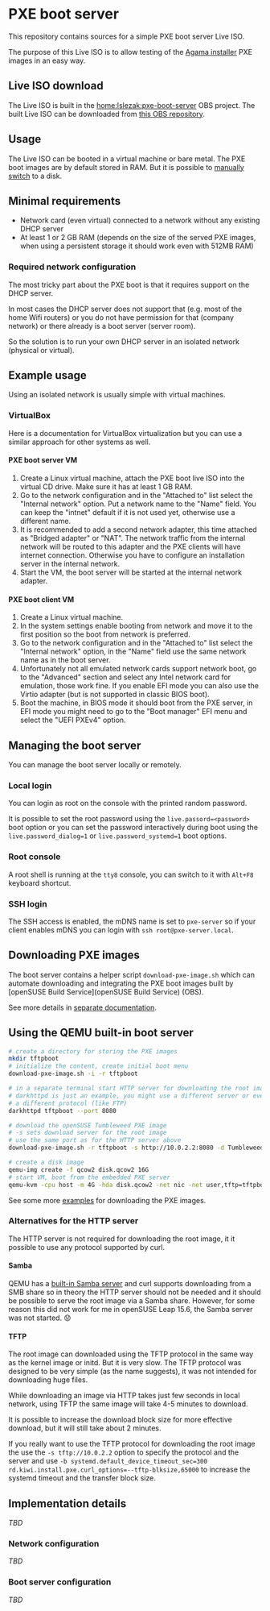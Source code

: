# PXE boot server

This repository contains sources for a simple PXE boot server Live ISO.

The purpose of this Live ISO is to allow testing of the [Agama
installer](https://github.com/agama-project/agama) PXE images in an easy way.

## Live ISO download

The Live ISO is built in the
[home:lslezak:pxe-boot-server](
https://build.opensuse.org/package/show/home:lslezak:pxe-boot-server/pxe-boot-server)
OBS project. The built Live ISO can be downloaded from [this OBS repository](
https://download.opensuse.org/repositories/home:/lslezak:/pxe-boot-server/images/iso/).

## Usage

The Live ISO can be booted in a virtual machine or bare metal. The PXE boot
images are by default stored in RAM. But it is possible to [manually switch]()
to a disk.

## Minimal requirements

- Network card (even virtual) connected to a network without any existing DHCP
  server
- At least 1 or 2 GB RAM (depends on the size of the served PXE images, when
  using a persistent storage it should work even with 512MB RAM)

### Required network configuration

The most tricky part about the PXE boot is that it requires support on the DHCP
server.

In most cases the DHCP server does not support that (e.g. most of the home Wifi
routers) or you do not have permission for that (company network) or there
already is a boot server (server room).

So the solution is to run your own DHCP server in an isolated network (physical
or virtual).

## Example usage

Using an isolated network is usually simple with virtual machines.

### VirtualBox

Here is a documentation for VirtualBox virtualization but you can use a similar
approach for other systems as well.

#### PXE boot server VM

1. Create a Linux virtual machine, attach the PXE boot live ISO into the
   virtual CD drive. Make sure it has at least 1 GB RAM.
2. Go to the network configuration and in the "Attached to" list select the
   "Internal network" option. Put a network name to the "Name" field. You can
   keep the "intnet" default if it is not used yet, otherwise use a different
   name.
3. It is recommended to add a second network adapter, this time attached as
   "Bridged adapter" or "NAT". The network traffic from the internal network
   will be routed to this adapter and the PXE clients will have internet
   connection. Otherwise you have to configure an installation server in the
   internal network.
4. Start the VM, the boot server will be started at the internal network
   adapter.

#### PXE boot client VM

1. Create a Linux virtual machine.
2. In the system settings enable booting from network and move it to the first
   position so the boot from network is preferred.
3. Go to the network configuration and in the "Attached to" list select the
   "Internal network" option, in the "Name" field use the same network name as
   in the boot server.
4. Unfortunately not all emulated network cards support network boot, go to the
   "Advanced" section and select any Intel network card for emulation, those
   work fine. If you enable EFI mode you can also use the Virtio adapter (but is
   not supported in classic BIOS boot).
5. Boot the machine, in BIOS mode it should boot from the PXE server, in EFI
   mode you might need to go to the "Boot manager" EFI menu and select the "UEFI
   PXEv4" option.

## Managing the boot server

You can manage the boot server locally or remotely.

### Local login

You can login as root on the console with the printed random password.

It is possible to set the root password using the `live.passord=<password>` boot
option or you can set the password interactively during boot using the
`live.password_dialog=1` or `live.password_systemd=1` boot options.

### Root console

A root shell is running at the `tty8` console, you can switch to it with
`Alt+F8` keyboard shortcut.

### SSH login

The SSH access is enabled, the mDNS name is set to `pxe-server` so if your
client enables mDNS you can login with `ssh root@pxe-server.local`.

## Downloading PXE images

The boot server contains a helper script `download-pxe-image.sh` which can
automate downloading and integrating the PXE boot images built by [openSUSE
Build Service](openSUSE Build Service) (OBS).

See more details in [separate documentation](
live-root/srv/tftpboot/README.md#downloading-pxe-images).

## Using the QEMU built-in boot server

```sh
# create a directory for storing the PXE images
mkdir tftpboot
# initialize the content, create initial boot menu
download-pxe-image.sh -i -r tftpboot

# in a separate terminal start HTTP server for downloading the root images,
# darkhttpd is just an example, you might use a different server or even
# a different protocol (like FTP)
darkhttpd tftpboot --port 8080

# download the openSUSE Tumbleweed PXE image
# -s sets download server for the root image
# use the same port as for the HTTP server above
download-pxe-image.sh -r tftpboot -s http://10.0.2.2:8080 -d Tumbleweed -u https://download.opensuse.org/tumbleweed/appliances/agama-installer.x86_64-openSUSE_PXE.install.tar -l "Install openSUSE Tumbleweed ($(date "+%F %H:%M"))"

# create a disk image
qemu-img create -f qcow2 disk.qcow2 16G
# start VM, boot from the embedded PXE server
qemu-kvm -cpu host -m 4G -hda disk.qcow2 -net nic -net user,tftp=tftpboot,bootfile=pxelinux.0 -boot n
```

See some more [examples](live-root/root/.bash_history) for downloading the PXE
images.

### Alternatives for the HTTP server

The HTTP server is not required for downloading the root image, it it possible
to use any protocol supported by curl.

#### Samba

QEMU has a [built-in Samba
server](https://wiki.archlinux.org/title/QEMU#QEMU's_built-in_SMB_server) and
curl supports downloading from a SMB share so in theory the HTTP server should
not be needed and it should be possible to serve the root image via a Samba
share. However, for some reason this did not work for me in openSUSE Leap 15.6,
the Samba server was not started. 😟

#### TFTP

The root image can downloaded using the TFTP protocol in the same way as the
kernel image or initd. But it is very slow. The TFTP protocol was designed to be
very simple (as the name suggests), it was not intended for downloading huge
files.

While downloading an image via HTTP takes just few seconds in local network,
using TFTP the same image will take 4-5 minutes to download.

It is possible to increase the download block size for more effective download,
but it will still take about 2 minutes.

If you really want to use the TFTP protocol for downloading the root image the
use the `-s tftp://10.0.2.2` option to specify the protocol and the server and
use `-b systemd.default_device_timeout_sec=300
rd.kiwi.install.pxe.curl_options=--tftp-blksize,65000` to increase the systemd
timeout and the transfer block size.

## Implementation details

*TBD*

### Network configuration

*TBD*

### Boot server configuration

*TBD*

